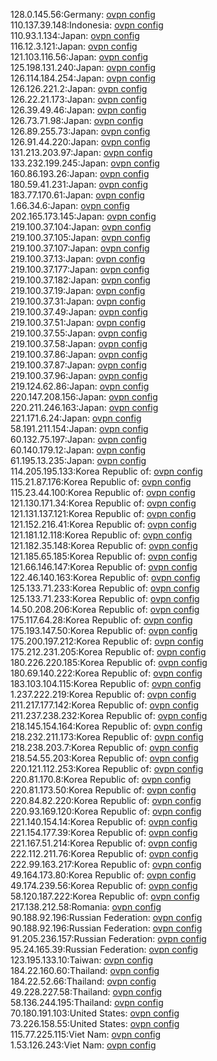 128.0.145.56:Germany: [ovpn config](vpn/128_0_145_56.ovpn)  
110.137.39.148:Indonesia: [ovpn config](vpn/110_137_39_148.ovpn)  
110.93.1.134:Japan: [ovpn config](vpn/110_93_1_134.ovpn)  
116.12.3.121:Japan: [ovpn config](vpn/116_12_3_121.ovpn)  
121.103.116.56:Japan: [ovpn config](vpn/121_103_116_56.ovpn)  
125.198.131.240:Japan: [ovpn config](vpn/125_198_131_240.ovpn)  
126.114.184.254:Japan: [ovpn config](vpn/126_114_184_254.ovpn)  
126.126.221.2:Japan: [ovpn config](vpn/126_126_221_2.ovpn)  
126.22.21.173:Japan: [ovpn config](vpn/126_22_21_173.ovpn)  
126.39.49.46:Japan: [ovpn config](vpn/126_39_49_46.ovpn)  
126.73.71.98:Japan: [ovpn config](vpn/126_73_71_98.ovpn)  
126.89.255.73:Japan: [ovpn config](vpn/126_89_255_73.ovpn)  
126.91.44.220:Japan: [ovpn config](vpn/126_91_44_220.ovpn)  
131.213.203.97:Japan: [ovpn config](vpn/131_213_203_97.ovpn)  
133.232.199.245:Japan: [ovpn config](vpn/133_232_199_245.ovpn)  
160.86.193.26:Japan: [ovpn config](vpn/160_86_193_26.ovpn)  
180.59.41.231:Japan: [ovpn config](vpn/180_59_41_231.ovpn)  
183.77.170.61:Japan: [ovpn config](vpn/183_77_170_61.ovpn)  
1.66.34.6:Japan: [ovpn config](vpn/1_66_34_6.ovpn)  
202.165.173.145:Japan: [ovpn config](vpn/202_165_173_145.ovpn)  
219.100.37.104:Japan: [ovpn config](vpn/219_100_37_104.ovpn)  
219.100.37.105:Japan: [ovpn config](vpn/219_100_37_105.ovpn)  
219.100.37.107:Japan: [ovpn config](vpn/219_100_37_107.ovpn)  
219.100.37.13:Japan: [ovpn config](vpn/219_100_37_13.ovpn)  
219.100.37.177:Japan: [ovpn config](vpn/219_100_37_177.ovpn)  
219.100.37.182:Japan: [ovpn config](vpn/219_100_37_182.ovpn)  
219.100.37.19:Japan: [ovpn config](vpn/219_100_37_19.ovpn)  
219.100.37.31:Japan: [ovpn config](vpn/219_100_37_31.ovpn)  
219.100.37.49:Japan: [ovpn config](vpn/219_100_37_49.ovpn)  
219.100.37.51:Japan: [ovpn config](vpn/219_100_37_51.ovpn)  
219.100.37.55:Japan: [ovpn config](vpn/219_100_37_55.ovpn)  
219.100.37.58:Japan: [ovpn config](vpn/219_100_37_58.ovpn)  
219.100.37.86:Japan: [ovpn config](vpn/219_100_37_86.ovpn)  
219.100.37.87:Japan: [ovpn config](vpn/219_100_37_87.ovpn)  
219.100.37.96:Japan: [ovpn config](vpn/219_100_37_96.ovpn)  
219.124.62.86:Japan: [ovpn config](vpn/219_124_62_86.ovpn)  
220.147.208.156:Japan: [ovpn config](vpn/220_147_208_156.ovpn)  
220.211.246.163:Japan: [ovpn config](vpn/220_211_246_163.ovpn)  
221.171.6.24:Japan: [ovpn config](vpn/221_171_6_24.ovpn)  
58.191.211.154:Japan: [ovpn config](vpn/58_191_211_154.ovpn)  
60.132.75.197:Japan: [ovpn config](vpn/60_132_75_197.ovpn)  
60.140.179.12:Japan: [ovpn config](vpn/60_140_179_12.ovpn)  
61.195.13.235:Japan: [ovpn config](vpn/61_195_13_235.ovpn)  
114.205.195.133:Korea Republic of: [ovpn config](vpn/114_205_195_133.ovpn)  
115.21.87.176:Korea Republic of: [ovpn config](vpn/115_21_87_176.ovpn)  
115.23.44.100:Korea Republic of: [ovpn config](vpn/115_23_44_100.ovpn)  
121.130.171.34:Korea Republic of: [ovpn config](vpn/121_130_171_34.ovpn)  
121.131.137.121:Korea Republic of: [ovpn config](vpn/121_131_137_121.ovpn)  
121.152.216.41:Korea Republic of: [ovpn config](vpn/121_152_216_41.ovpn)  
121.181.12.118:Korea Republic of: [ovpn config](vpn/121_181_12_118.ovpn)  
121.182.35.148:Korea Republic of: [ovpn config](vpn/121_182_35_148.ovpn)  
121.185.65.185:Korea Republic of: [ovpn config](vpn/121_185_65_185.ovpn)  
121.66.146.147:Korea Republic of: [ovpn config](vpn/121_66_146_147.ovpn)  
122.46.140.163:Korea Republic of: [ovpn config](vpn/122_46_140_163.ovpn)  
125.133.71.233:Korea Republic of: [ovpn config](vpn/125_133_71_233.ovpn)  
125.133.71.233:Korea Republic of: [ovpn config](vpn/125_133_71_233.ovpn)  
14.50.208.206:Korea Republic of: [ovpn config](vpn/14_50_208_206.ovpn)  
175.117.64.28:Korea Republic of: [ovpn config](vpn/175_117_64_28.ovpn)  
175.193.147.50:Korea Republic of: [ovpn config](vpn/175_193_147_50.ovpn)  
175.200.197.212:Korea Republic of: [ovpn config](vpn/175_200_197_212.ovpn)  
175.212.231.205:Korea Republic of: [ovpn config](vpn/175_212_231_205.ovpn)  
180.226.220.185:Korea Republic of: [ovpn config](vpn/180_226_220_185.ovpn)  
180.69.140.222:Korea Republic of: [ovpn config](vpn/180_69_140_222.ovpn)  
183.103.104.115:Korea Republic of: [ovpn config](vpn/183_103_104_115.ovpn)  
1.237.222.219:Korea Republic of: [ovpn config](vpn/1_237_222_219.ovpn)  
211.217.177.142:Korea Republic of: [ovpn config](vpn/211_217_177_142.ovpn)  
211.237.238.232:Korea Republic of: [ovpn config](vpn/211_237_238_232.ovpn)  
218.145.154.164:Korea Republic of: [ovpn config](vpn/218_145_154_164.ovpn)  
218.232.211.173:Korea Republic of: [ovpn config](vpn/218_232_211_173.ovpn)  
218.238.203.7:Korea Republic of: [ovpn config](vpn/218_238_203_7.ovpn)  
218.54.55.203:Korea Republic of: [ovpn config](vpn/218_54_55_203.ovpn)  
220.121.112.253:Korea Republic of: [ovpn config](vpn/220_121_112_253.ovpn)  
220.81.170.8:Korea Republic of: [ovpn config](vpn/220_81_170_8.ovpn)  
220.81.173.50:Korea Republic of: [ovpn config](vpn/220_81_173_50.ovpn)  
220.84.82.220:Korea Republic of: [ovpn config](vpn/220_84_82_220.ovpn)  
220.93.169.120:Korea Republic of: [ovpn config](vpn/220_93_169_120.ovpn)  
221.140.154.14:Korea Republic of: [ovpn config](vpn/221_140_154_14.ovpn)  
221.154.177.39:Korea Republic of: [ovpn config](vpn/221_154_177_39.ovpn)  
221.167.51.214:Korea Republic of: [ovpn config](vpn/221_167_51_214.ovpn)  
222.112.211.76:Korea Republic of: [ovpn config](vpn/222_112_211_76.ovpn)  
222.99.163.217:Korea Republic of: [ovpn config](vpn/222_99_163_217.ovpn)  
49.164.173.80:Korea Republic of: [ovpn config](vpn/49_164_173_80.ovpn)  
49.174.239.56:Korea Republic of: [ovpn config](vpn/49_174_239_56.ovpn)  
58.120.187.222:Korea Republic of: [ovpn config](vpn/58_120_187_222.ovpn)  
217.138.212.58:Romania: [ovpn config](vpn/217_138_212_58.ovpn)  
90.188.92.196:Russian Federation: [ovpn config](vpn/90_188_92_196.ovpn)  
90.188.92.196:Russian Federation: [ovpn config](vpn/90_188_92_196.ovpn)  
91.205.236.157:Russian Federation: [ovpn config](vpn/91_205_236_157.ovpn)  
95.24.165.39:Russian Federation: [ovpn config](vpn/95_24_165_39.ovpn)  
123.195.133.10:Taiwan: [ovpn config](vpn/123_195_133_10.ovpn)  
184.22.160.60:Thailand: [ovpn config](vpn/184_22_160_60.ovpn)  
184.22.52.66:Thailand: [ovpn config](vpn/184_22_52_66.ovpn)  
49.228.227.58:Thailand: [ovpn config](vpn/49_228_227_58.ovpn)  
58.136.244.195:Thailand: [ovpn config](vpn/58_136_244_195.ovpn)  
70.180.191.103:United States: [ovpn config](vpn/70_180_191_103.ovpn)  
73.226.158.55:United States: [ovpn config](vpn/73_226_158_55.ovpn)  
115.77.225.115:Viet Nam: [ovpn config](vpn/115_77_225_115.ovpn)  
1.53.126.243:Viet Nam: [ovpn config](vpn/1_53_126_243.ovpn)  
